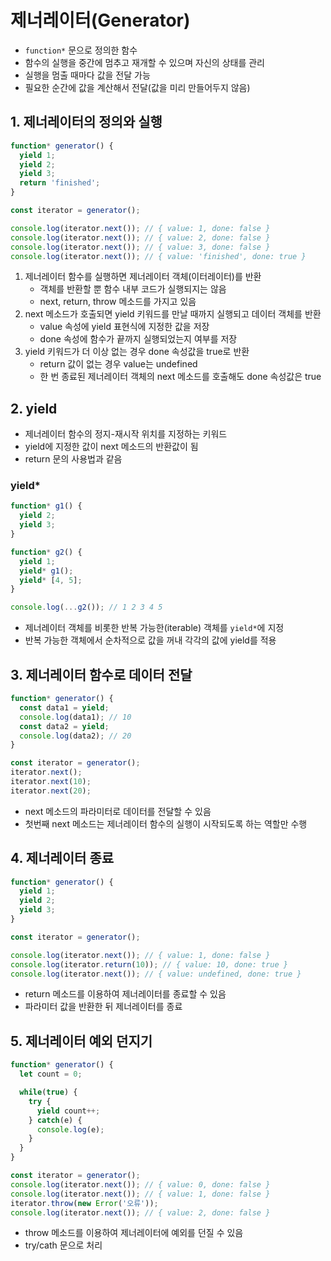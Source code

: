 제너레이터(Generator)
========

- `function*` 문으로 정의한 함수
- 함수의 실행을 중간에 멈추고 재개할 수 있으며 자신의 상태를 관리
- 실행을 멈출 때마다 값을 전달 가능
- 필요한 순간에 값을 계산해서 전달(값을 미리 만들어두지 않음)

## 1. 제너레이터의 정의와 실행

```js
function* generator() {
  yield 1;
  yield 2;
  yield 3;
  return 'finished';
}

const iterator = generator();

console.log(iterator.next()); // { value: 1, done: false }
console.log(iterator.next()); // { value: 2, done: false }
console.log(iterator.next()); // { value: 3, done: false }
console.log(iterator.next()); // { value: 'finished', done: true }
```

1. 제너레이터 함수를 실행하면 제너레이터 객체(이터레이터)를 반환
    - 객체를 반환할 뿐 함수 내부 코드가 실행되지는 않음
    - next, return, throw 메소드를 가지고 있음
2. next 메소드가 호출되면 yield 키워드를 만날 때까지 실행되고 데이터 객체를 반환
    - value 속성에 yield 표현식에 지정한 값을 저장
    - done 속성에 함수가 끝까지 실행되었는지 여부를 저장
3. yield 키워드가 더 이상 없는 경우 done 속성값을 true로 반환
    - return 값이 없는 경우 value는 undefined
    - 한 번 종료된 제너레이터 객체의 next 메소드를 호출해도 done 속성값은 true


## 2. yield

- 제너레이터 함수의 정지-재시작 위치를 지정하는 키워드
- yield에 지정한 값이 next 메소드의 반환값이 됨
- return 문의 사용법과 같음

### yield*

```js
function* g1() {
  yield 2;
  yield 3;
}

function* g2() {
  yield 1; 
  yield* g1();
  yield* [4, 5];
}

console.log(...g2()); // 1 2 3 4 5
```

- 제너레이터 객체를 비롯한 반복 가능한(iterable) 객체를 `yield*`에 지정
- 반복 가능한 객체에서 순차적으로 값을 꺼내 각각의 값에 yield를 적용


## 3. 제너레이터 함수로 데이터 전달

```js
function* generator() {
  const data1 = yield;
  console.log(data1); // 10
  const data2 = yield;
  console.log(data2); // 20
}

const iterator = generator();
iterator.next();
iterator.next(10);
iterator.next(20);
```

- next 메소드의 파라미터로 데이터를 전달할 수 있음
- 첫번째 next 메소드는 제너레이터 함수의 실행이 시작되도록 하는 역할만 수행


## 4. 제너레이터 종료

```js
function* generator() {
  yield 1;
  yield 2;
  yield 3;
}

const iterator = generator();

console.log(iterator.next()); // { value: 1, done: false }
console.log(iterator.return(10)); // { value: 10, done: true }
console.log(iterator.next()); // { value: undefined, done: true }
```

- return 메소드를 이용하여 제너레이터를 종료할 수 있음
- 파라미터 값을 반환한 뒤 제너레이터를 종료


## 5. 제너레이터 예외 던지기

```js
function* generator() {
  let count = 0;

  while(true) {
    try {
      yield count++;
    } catch(e) {
      console.log(e);
    }
  }
}

const iterator = generator();
console.log(iterator.next()); // { value: 0, done: false }
console.log(iterator.next()); // { value: 1, done: false }
iterator.throw(new Error('오류'));
console.log(iterator.next()); // { value: 2, done: false }
```

- throw 메소드를 이용하여 제너레이터에 예외를 던질 수 있음
- try/cath 문으로 처리
 